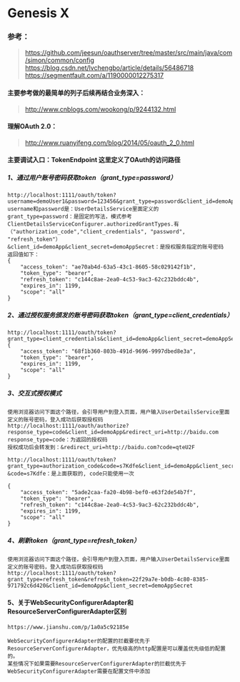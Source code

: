# Genesis X

### 参考：
> https://github.com/jeesun/oauthserver/tree/master/src/main/java/com/simon/common/config
> https://blog.csdn.net/lvchengbo/article/details/56486718
> https://segmentfault.com/a/1190000012275317

#### 主要参考做的最简单的列子后续再结合业务深入：
> http://www.cnblogs.com/wookong/p/9244132.html

#### 理解OAuth 2.0：
> http://www.ruanyifeng.com/blog/2014/05/oauth_2_0.html

#### 主要调试入口：TokenEndpoint 这里定义了OAuth的访问路径
##### 1、通过用户账号密码获取token（grant_type=password）
```
http://localhost:1111/oauth/token?username=demoUser1&password=123456&grant_type=password&client_id=demoApp&client_secret=demoAppSecret
username和password是：UserDetailsService里面定义的
grant_type=password：是固定的写法，模式参考 ClientDetailsServiceConfigurer.authorizedGrantTypes.有（"authorization_code","client_credentials", "password", "refresh_token"）
&client_id=demoApp&client_secret=demoAppSecret：是授权服务指定的账号密码
返回值如下：
{
    "access_token": "ae70ab4d-63a5-43c1-8605-58c029142f1b",
    "token_type": "bearer",
    "refresh_token": "c144c8ae-2ea0-4c53-9ac3-62c232bddc4b",
    "expires_in": 1199,
    "scope": "all"
}
```
##### 2、通过授权服务颁发的账号密码获取token（grant_type=client_credentials）
```
http://localhost:1111/oauth/token?grant_type=client_credentials&client_id=demoApp&client_secret=demoAppSecret
{
    "access_token": "68f1b360-803b-491d-9696-9997dbed8e3a",
    "token_type": "bearer",
    "expires_in": 1199,
    "scope": "all"
}
```

##### 3、交互式授权模式
```
使用浏览器访问下面这个路径，会引导用户到登入页面，用户输入UserDetailsService里面定义的账号密码，登入成功后获取授权码
http://localhost:1111/oauth/authorize?response_type=code&client_id=demoApp&redirect_uri=http://baidu.com
response_type=code：为返回的授权码
授权成功后会转发到：&redirect_uri=http://baidu.com?code=qteU2F

http://localhost:1111/oauth/token?grant_type=authorization_code&code=s7Kdfe&client_id=demoApp&client_secret=demoAppSecret&redirect_uri=http://baidu.com
&code=s7Kdfe：是上面获取的, code只能使用一次

{
    "access_token": "5ade2caa-fa20-4b98-bef0-e63f2de54b7f",
    "token_type": "bearer",
    "refresh_token": "c144c8ae-2ea0-4c53-9ac3-62c232bddc4b",
    "expires_in": 1199,
    "scope": "all"
}
```

##### 4、刷新token（grant_type=refresh_token）
```
使用浏览器访问下面这个路径，会引导用户到登入页面，用户输入UserDetailsService里面定义的账号密码，登入成功后获取授权码
http://localhost:1111/oauth/token?grant_type=refresh_token&refresh_token=22f29a7e-b0db-4c80-8385-971792c6d420&client_id=demoApp&client_secret=demoAppSecret

```

#### 5、关于WebSecurityConfigurerAdapter和ResourceServerConfigurerAdapter区别
```
https://www.jianshu.com/p/1a0a5c92185e

WebSecurityConfigurerAdapter的配置的拦截要优先于ResourceServerConfigurerAdapter，优先级高的http配置是可以覆盖优先级低的配置的。
某些情况下如果需要ResourceServerConfigurerAdapter的拦截优先于WebSecurityConfigurerAdapter需要在配置文件中添加


```